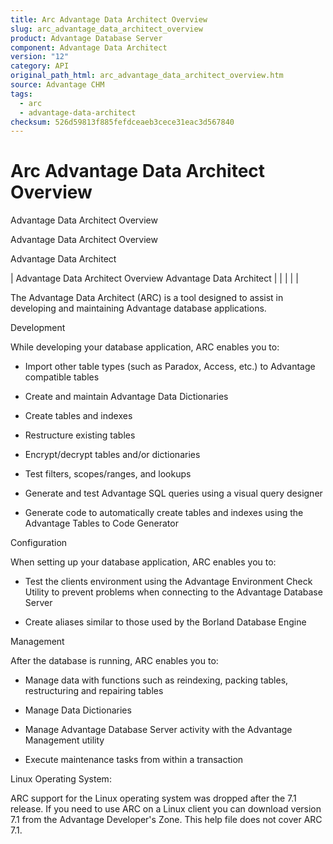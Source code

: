 ```yaml
---
title: Arc Advantage Data Architect Overview
slug: arc_advantage_data_architect_overview
product: Advantage Database Server
component: Advantage Data Architect
version: "12"
category: API
original_path_html: arc_advantage_data_architect_overview.htm
source: Advantage CHM
tags:
  - arc
  - advantage-data-architect
checksum: 526d59813f885fefdceaeb3cece31eac3d567840
---
```


# Arc Advantage Data Architect Overview

Advantage Data Architect Overview

Advantage Data Architect Overview

Advantage Data Architect

| Advantage Data Architect Overview  Advantage Data Architect |  |  |  |  |

The Advantage Data Architect (ARC) is a tool designed to assist in developing and maintaining Advantage database applications.

Development

While developing your database application, ARC enables you to:

- Import other table types (such as Paradox, Access, etc.) to Advantage compatible tables

- Create and maintain Advantage Data Dictionaries

- Create tables and indexes

- Restructure existing tables

- Encrypt/decrypt tables and/or dictionaries

- Test filters, scopes/ranges, and lookups

- Generate and test Advantage SQL queries using a visual query designer

- Generate code to automatically create tables and indexes using the Advantage Tables to Code Generator

Configuration

When setting up your database application, ARC enables you to:

- Test the clients environment using the Advantage Environment Check Utility to prevent problems when connecting to the Advantage Database Server

- Create aliases similar to those used by the Borland Database Engine

Management

After the database is running, ARC enables you to:

- Manage data with functions such as reindexing, packing tables, restructuring and repairing tables

- Manage Data Dictionaries

- Manage Advantage Database Server activity with the Advantage Management utility

- Execute maintenance tasks from within a transaction

Linux Operating System:

ARC support for the Linux operating system was dropped after the 7.1 release. If you need to use ARC on a Linux client you can download version 7.1 from the Advantage Developer's Zone. This help file does not cover ARC 7.1.
